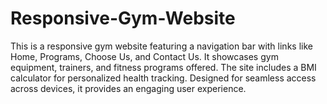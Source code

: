 # Responsive-Gym-Website
This is a responsive gym website featuring a navigation bar with links like Home, Programs, Choose Us, and Contact Us. It showcases gym equipment, trainers, and fitness programs offered. The site includes a BMI calculator for personalized health tracking. Designed for seamless access across devices, it provides an engaging user experience.
